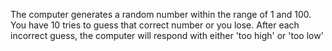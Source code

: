 The computer generates a random number within the range of 1 and 100.
You have 10 tries to guess that correct number or you lose.
After each incorrect guess, the computer will respond with either 'too high' or 'too low'
